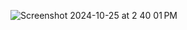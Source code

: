 ![Screenshot 2024-10-25 at 2 40 01 PM](https://github.com/user-attachments/assets/661a3ea7-3350-42c3-aeb7-6aa8d293b40d)
